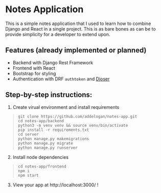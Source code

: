 # Notes Application

This is a simple notes application that I used to learn how to combine Django and React in a single project. This is as bare bones as can be to provide simplicity for a developer to extend upon.
## Features (already implemented or planned)

- Backend with Django Rest Framework
- Frontend with React 
- Bootstrap for styling
- Authentication with DRF `authtoken` and [Djoser](https://djoser.readthedocs.io/en/latest/)

## Step-by-step instructions:
1. Create virual environment and install requirements
> ```
> git clone https://github.com/addelogan/notes-app.git
> cd notes-app/backend
> python3 -m venv venv && source venv/bin/activate
> pip install -r requirements.txt
> cd server
> python manage.py makemigrations
> python manage.py migrate
> python manage.py runserver
> ```
2. Install node dependencies
> ```
> cd notes-app/frontend
> npm i
> npm start
> ```
3. View your app at http://localhost:3000/ !
